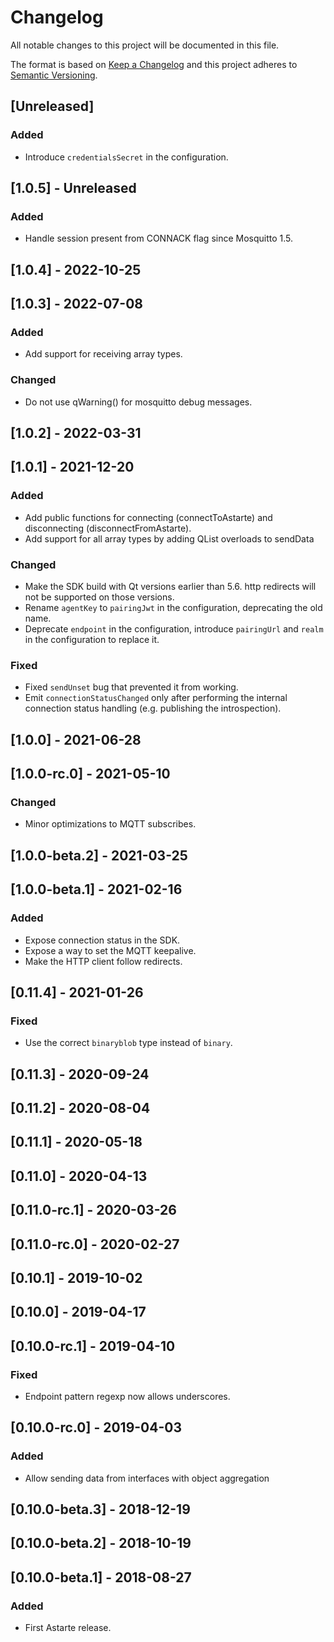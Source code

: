 # Changelog
All notable changes to this project will be documented in this file.

The format is based on [Keep a Changelog](http://keepachangelog.com/en/1.0.0/)
and this project adheres to [Semantic Versioning](http://semver.org/spec/v2.0.0.html).

## [Unreleased]
### Added
-  Introduce `credentialsSecret` in the configuration.

## [1.0.5] - Unreleased
### Added
- Handle session present from CONNACK flag since Mosquitto 1.5.

## [1.0.4] - 2022-10-25

## [1.0.3] - 2022-07-08
### Added
- Add support for receiving array types.

### Changed
- Do not use qWarning() for mosquitto debug messages.

## [1.0.2] - 2022-03-31

## [1.0.1] - 2021-12-20
### Added
- Add public functions for connecting (connectToAstarte) and disconnecting (disconnectFromAstarte).
- Add support for all array types by adding QList<T> overloads to sendData

### Changed
- Make the SDK build with Qt versions earlier than 5.6. http redirects will not be supported on
  those versions.
- Rename `agentKey` to `pairingJwt` in the configuration, deprecating the old name.
- Deprecate `endpoint` in the configuration, introduce `pairingUrl` and `realm` in the configuration
  to replace it.

### Fixed
- Fixed `sendUnset` bug that prevented it from working.
- Emit `connectionStatusChanged` only after performing the internal connection status handling (e.g.
  publishing the introspection).

## [1.0.0] - 2021-06-28

## [1.0.0-rc.0] - 2021-05-10
### Changed
- Minor optimizations to MQTT subscribes.

## [1.0.0-beta.2] - 2021-03-25

## [1.0.0-beta.1] - 2021-02-16
### Added
- Expose connection status in the SDK.
- Expose a way to set the MQTT keepalive.
- Make the HTTP client follow redirects.

## [0.11.4] - 2021-01-26
### Fixed
- Use the correct `binaryblob` type instead of `binary`.

## [0.11.3] - 2020-09-24

## [0.11.2] - 2020-08-04

## [0.11.1] - 2020-05-18

## [0.11.0] - 2020-04-13

## [0.11.0-rc.1] - 2020-03-26

## [0.11.0-rc.0] - 2020-02-27

## [0.10.1] - 2019-10-02

## [0.10.0] - 2019-04-17

## [0.10.0-rc.1] - 2019-04-10
### Fixed
- Endpoint pattern regexp now allows underscores.

## [0.10.0-rc.0] - 2019-04-03
### Added
- Allow sending data from interfaces with object aggregation

## [0.10.0-beta.3] - 2018-12-19

## [0.10.0-beta.2] - 2018-10-19

## [0.10.0-beta.1] - 2018-08-27
### Added
- First Astarte release.
